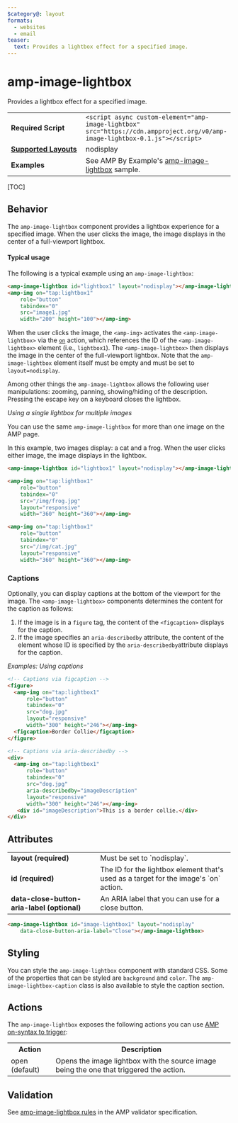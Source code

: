 ```yaml
---
$category@: layout
formats:
  - websites
  - email
teaser:
  text: Provides a lightbox effect for a specified image.
---
```

<!---
Copyright 2015 The AMP HTML Authors. All Rights Reserved.

Licensed under the Apache License, Version 2.0 (the "License");
you may not use this file except in compliance with the License.
You may obtain a copy of the License at

      http://www.apache.org/licenses/LICENSE-2.0

Unless required by applicable law or agreed to in writing, software
distributed under the License is distributed on an "AS-IS" BASIS,
WITHOUT WARRANTIES OR CONDITIONS OF ANY KIND, either express or implied.
See the License for the specific language governing permissions and
limitations under the License.
-->

# amp-image-lightbox

Provides a lightbox effect for a specified image.

<table>
  <tr>
    <td width="40%"><strong>Required Script</strong></td>
    <td><code>&lt;script async custom-element="amp-image-lightbox" src="https://cdn.ampproject.org/v0/amp-image-lightbox-0.1.js">&lt;/script></code></td>
  </tr>
  <tr>
    <td class="col-fourty"><strong><a href="https://www.ampproject.org/docs/guides/responsive/control_layout.html">Supported Layouts</a></strong></td>
    <td>nodisplay</td>
  </tr>
  <tr>
    <td width="40%"><strong>Examples</strong></td>
    <td>See AMP By Example's <a href="https://ampbyexample.com/components/amp-image-lightbox/">amp-image-lightbox</a> sample.</td>
  </tr>
</table>

[TOC]

## Behavior

The `amp-image-lightbox` component provides a lightbox experience for a specified image. When the user clicks the image, the image displays in the center of a full-viewport lightbox.

#### Typical usage

The following is a typical example using an `amp-image-lightbox`:

```html
<amp-image-lightbox id="lightbox1" layout="nodisplay"></amp-image-lightbox>
<amp-img on="tap:lightbox1"
    role="button"
    tabindex="0"
    src="image1.jpg"
    width="200" height="100"></amp-img>
```

When the user clicks the image, the `<amp-img>` activates the `<amp-image-lightbox>` via the [`on`](https://www.ampproject.org/docs/reference/spec#on) action, which references the ID of the `<amp-image-lightbox>` element (i.e., `lightbox1`). The `<amp-image-lightbox>` then displays the image in the center of the full-viewport lightbox. Note that the `amp-image-lightbox` element itself must be empty and must be set to `layout=nodisplay`.

Among other things the `amp-image-lightbox` allows the following user manipulations: zooming, panning, showing/hiding of the description.
Pressing the escape key on a keyboard closes the lightbox.

*Using a single lightbox for multiple images*

You can use the same `amp-image-lightbox` for more than one image on the AMP page.

In this example, two images display: a cat and a frog.  When the user clicks either image, the image displays in the lightbox.

```html
<amp-image-lightbox id="lightbox1" layout="nodisplay"></amp-image-lightbox>

<amp-img on="tap:lightbox1"
    role="button"
    tabindex="0"
    src="/img/frog.jpg"
    layout="responsive"
    width="360" height="360"></amp-img>

<amp-img on="tap:lightbox1"
    role="button"
    tabindex="0"
    src="/img/cat.jpg"
    layout="responsive"
    width="360" height="360"></amp-img>
```

### Captions

Optionally, you can display captions at the bottom of the viewport for the image. The `<amp-image-lightbox>` components determines the content for the caption as follows:

1.  If the image is in a `figure` tag, the content of the `<figcaption>` displays for the caption.
2.  If the image specifies an `aria-describedby` attribute, the content of the element whose ID is specified by the `aria-describedby`attribute displays for the caption.

*Examples: Using captions*
```html
<!-- Captions via figcaption -->
<figure>
  <amp-img on="tap:lightbox1"
      role="button"
      tabindex="0"
      src="dog.jpg"
      layout="responsive"
      width="300" height="246"></amp-img>
  <figcaption>Border Collie</figcaption>
</figure>

<!-- Captions via aria-describedby -->
<div>
  <amp-img on="tap:lightbox1"
      role="button"
      tabindex="0"
      src="dog.jpg"
      aria-describedby="imageDescription"
      layout="responsive"
      width="300" height="246"></amp-img>
   <div id="imageDescription">This is a border collie.</div>
</div>
```

## Attributes

<table>
  <tr>
    <td width="40%"><strong>layout (required)</strong></td>
    <td>Must be set to `nodisplay`.</td>
  </tr>
  <tr>
    <td width="40%"><strong>id (required)</strong></td>
    <td>The ID for the lightbox element that's used as a target for the image's `on` action.</td>
  </tr>
  <tr>
    <td width="40%"><strong>data-close-button-aria-label (optional)</strong></td>
    <td>An ARIA label that you can use for a close button.</td>
  </tr>
</table>


```html
<amp-image-lightbox id="image-lightbox1" layout="nodisplay"
    data-close-button-aria-label="Close"></amp-image-lightbox>
```

## Styling

You can style the `amp-image-lightbox` component with standard CSS. Some of the
properties that can be styled are `background` and `color`. The `amp-image-lightbox-caption` class is also available to style the caption
section.

## Actions

The `amp-image-lightbox` exposes the following actions you can use [AMP on-syntax to trigger](https://www.ampproject.org/docs/reference/amp-actions-and-events):

<table>
  <tr>
    <th width="20%">Action</th>
    <th>Description</th>
  </tr>
  <tr>
    <td>open (default)</td>
    <td>Opens the image lightbox with the source image being the one that triggered the action.</td>
  </tr>
</table>

## Validation

See [amp-image-lightbox rules](https://github.com/ampproject/amphtml/blob/master/extensions/amp-image-lightbox/validator-amp-image-lightbox.protoascii) in the AMP validator specification.
